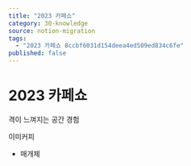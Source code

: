 ```yaml
---
title: "2023 카페쇼"
category: 30-knowledge
source: notion-migration
tags:
  - "2023 카페쇼 8ccbf6031d154deea4ed509ed834c6fe"
published: false
---
```


# 2023 카페쇼

격이 느껴지는 공간 경험

이미커피

* 매개체
